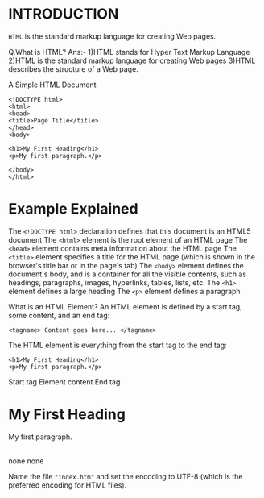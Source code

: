 # INTRODUCTION

`HTML` is the standard markup 
language for creating Web pages.


Q.What is HTML?
Ans:- 
1)HTML stands for 
Hyper Text Markup Language
2)HTML is the standard markup language 
for creating Web pages
3)HTML describes the structure 
of a Web page.

A Simple HTML Document
```shell
<!DOCTYPE html>
<html>
<head>
<title>Page Title</title>
</head>
<body>

<h1>My First Heading</h1>
<p>My first paragraph.</p>

</body>
</html>
```
# Example Explained

The `<!DOCTYPE html>` declaration defines that this document is an HTML5 document
The `<html>` element is the root element of an HTML page
The `<head>` element contains meta information about the HTML page
The `<title>` element specifies a title for the HTML page (which is shown in the browser's title bar or in the page's tab)
The `<body>` element defines the document's body, and is a container for all the visible contents, such as headings, paragraphs, images, hyperlinks, tables, lists, etc.
The `<h1>` element defines a large heading
The `<p>` element defines a paragraph

What is an HTML Element?
An HTML element is defined by a start tag, some content, and an end tag:
```shell
<tagname> Content goes here... </tagname>
```
The HTML element is everything from the start tag to the end tag:
```shell
<h1>My First Heading</h1>
<p>My first paragraph.</p>
```
Start tag   Element content	End tag
<h1>	    My First Heading	</h1>
<p>	   My first paragraph.	</p>
<br>	            none	none

Name the file `"index.htm"` and set
 the encoding to UTF-8 (which is the 
preferred encoding for HTML files).
